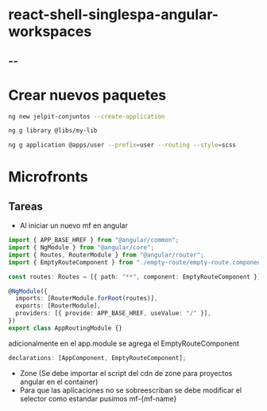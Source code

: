 # react-shell-singlespa-angular-workspaces



## --

# Crear nuevos paquetes

```sh
ng new jelpit-conjuntos --create-application
```

```sh
ng g library @libs/my-lib
```

```sh
ng g application @apps/user --prefix=user --routing --style=scss
```

# Microfronts

## Tareas

- Al iniciar un nuevo mf en angular

```ts
import { APP_BASE_HREF } from "@angular/common";
import { NgModule } from "@angular/core";
import { Routes, RouterModule } from "@angular/router";
import { EmptyRouteComponent } from "./empty-route/empty-route.component";

const routes: Routes = [{ path: "**", component: EmptyRouteComponent }];

@NgModule({
  imports: [RouterModule.forRoot(routes)],
  exports: [RouterModule],
  providers: [{ provide: APP_BASE_HREF, useValue: "/" }],
})
export class AppRoutingModule {}
```

adicionalmente en el app.module se agrega el EmptyRouteComponent

```ts
declarations: [AppComponent, EmptyRouteComponent];
```

- Zone (Se debe importar el script del cdn de zone para proyectos angular en el container)
- Para que las aplicaciones no se sobreescriban se debe modificar el selector como estandar
  pusimos mf-{mf-name}